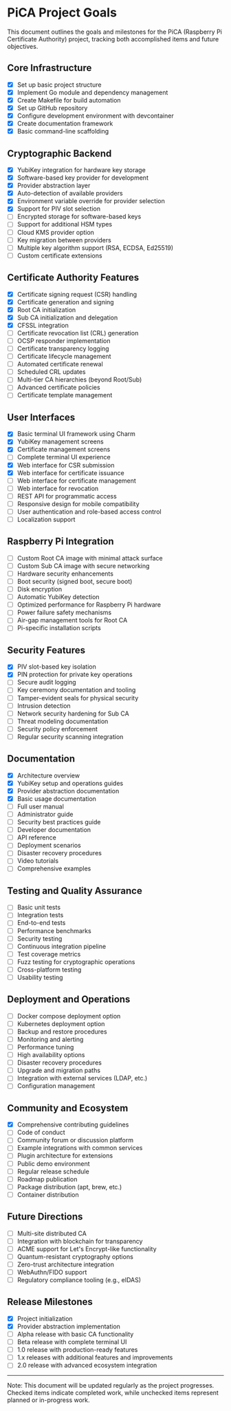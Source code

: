 # PiCA Project Goals

This document outlines the goals and milestones for the PiCA (Raspberry Pi Certificate Authority) project, tracking both accomplished items and future objectives.

## Core Infrastructure

- [x] Set up basic project structure
- [x] Implement Go module and dependency management
- [x] Create Makefile for build automation
- [x] Set up GitHub repository
- [x] Configure development environment with devcontainer
- [x] Create documentation framework
- [x] Basic command-line scaffolding

## Cryptographic Backend

- [x] YubiKey integration for hardware key storage
- [x] Software-based key provider for development
- [x] Provider abstraction layer
- [x] Auto-detection of available providers
- [x] Environment variable override for provider selection
- [x] Support for PIV slot selection
- [ ] Encrypted storage for software-based keys
- [ ] Support for additional HSM types
- [ ] Cloud KMS provider option
- [ ] Key migration between providers
- [ ] Multiple key algorithm support (RSA, ECDSA, Ed25519)
- [ ] Custom certificate extensions

## Certificate Authority Features

- [x] Certificate signing request (CSR) handling
- [x] Certificate generation and signing
- [x] Root CA initialization
- [x] Sub CA initialization and delegation
- [x] CFSSL integration
- [ ] Certificate revocation list (CRL) generation
- [ ] OCSP responder implementation
- [ ] Certificate transparency logging
- [ ] Certificate lifecycle management
- [ ] Automated certificate renewal
- [ ] Scheduled CRL updates
- [ ] Multi-tier CA hierarchies (beyond Root/Sub)
- [ ] Advanced certificate policies
- [ ] Certificate template management

## User Interfaces

- [x] Basic terminal UI framework using Charm
- [x] YubiKey management screens
- [x] Certificate management screens
- [ ] Complete terminal UI experience
- [x] Web interface for CSR submission
- [x] Web interface for certificate issuance
- [ ] Web interface for certificate management
- [ ] Web interface for revocation
- [ ] REST API for programmatic access
- [ ] Responsive design for mobile compatibility
- [ ] User authentication and role-based access control
- [ ] Localization support

## Raspberry Pi Integration

- [ ] Custom Root CA image with minimal attack surface
- [ ] Custom Sub CA image with secure networking
- [ ] Hardware security enhancements
- [ ] Boot security (signed boot, secure boot)
- [ ] Disk encryption
- [ ] Automatic YubiKey detection
- [ ] Optimized performance for Raspberry Pi hardware
- [ ] Power failure safety mechanisms
- [ ] Air-gap management tools for Root CA
- [ ] Pi-specific installation scripts

## Security Features

- [x] PIV slot-based key isolation
- [x] PIN protection for private key operations
- [ ] Secure audit logging
- [ ] Key ceremony documentation and tooling
- [ ] Tamper-evident seals for physical security
- [ ] Intrusion detection
- [ ] Network security hardening for Sub CA
- [ ] Threat modeling documentation
- [ ] Security policy enforcement
- [ ] Regular security scanning integration

## Documentation

- [x] Architecture overview
- [x] YubiKey setup and operations guides
- [x] Provider abstraction documentation
- [x] Basic usage documentation
- [ ] Full user manual
- [ ] Administrator guide
- [ ] Security best practices guide
- [ ] Developer documentation
- [ ] API reference
- [ ] Deployment scenarios
- [ ] Disaster recovery procedures
- [ ] Video tutorials
- [ ] Comprehensive examples

## Testing and Quality Assurance

- [ ] Basic unit tests
- [ ] Integration tests
- [ ] End-to-end tests
- [ ] Performance benchmarks
- [ ] Security testing
- [ ] Continuous integration pipeline
- [ ] Test coverage metrics
- [ ] Fuzz testing for cryptographic operations
- [ ] Cross-platform testing
- [ ] Usability testing

## Deployment and Operations

- [ ] Docker compose deployment option
- [ ] Kubernetes deployment option
- [ ] Backup and restore procedures
- [ ] Monitoring and alerting
- [ ] Performance tuning
- [ ] High availability options
- [ ] Disaster recovery procedures
- [ ] Upgrade and migration paths
- [ ] Integration with external services (LDAP, etc.)
- [ ] Configuration management

## Community and Ecosystem

- [x] Comprehensive contributing guidelines
- [ ] Code of conduct
- [ ] Community forum or discussion platform
- [ ] Example integrations with common services
- [ ] Plugin architecture for extensions
- [ ] Public demo environment
- [ ] Regular release schedule
- [ ] Roadmap publication
- [ ] Package distribution (apt, brew, etc.)
- [ ] Container distribution

## Future Directions

- [ ] Multi-site distributed CA
- [ ] Integration with blockchain for transparency
- [ ] ACME support for Let's Encrypt-like functionality
- [ ] Quantum-resistant cryptography options
- [ ] Zero-trust architecture integration
- [ ] WebAuthn/FIDO support
- [ ] Regulatory compliance tooling (e.g., eIDAS)

## Release Milestones

- [x] Project initialization
- [x] Provider abstraction implementation
- [ ] Alpha release with basic CA functionality
- [ ] Beta release with complete terminal UI
- [ ] 1.0 release with production-ready features
- [ ] 1.x releases with additional features and improvements
- [ ] 2.0 release with advanced ecosystem integration

---

Note: This document will be updated regularly as the project progresses. Checked items indicate completed work, while unchecked items represent planned or in-progress work.
